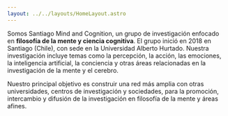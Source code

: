 ```yaml
---
layout: ../../layouts/HomeLayout.astro
---
```

Somos Santiago Mind and Cognition, un grupo de investigación enfocado en **filosofía de la mente y ciencia cognitiva**. El grupo inició en 2018 en Santiago (Chile), con sede en la Universidad Alberto Hurtado. Nuestra investigación incluye temas como la percepción, la acción, las emociones, la inteligencia artificial, la conciencia y otras áreas relacionadas en la investigación de la mente y el cerebro.

Nuestro principal objetivo es construir una red más amplia con otras universidades, centros de investigación y sociedades, para la promoción, intercambio y difusión de la investigación en filosofía de la mente y áreas afines.
